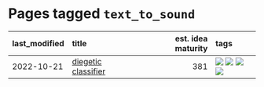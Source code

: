 # Pages tagged `text_to_sound`

|last_modified|title|est. idea maturity|tags
|:---|:---|---:|:---|
|2022-10-21|[diegetic classifier](../diegetic-classifier.md)|381|[![](https://img.shields.io/badge/tag-audio-36f98)](../tags/audio.md) [![](https://img.shields.io/badge/tag-classification-3a9a4f)](../tags/classification.md) [![](https://img.shields.io/badge/tag-experimental-3f9741)](../tags/experimental.md) [![](https://img.shields.io/badge/tag-text_to_sound-d9f12f)](../tags/text_to_sound.md)|